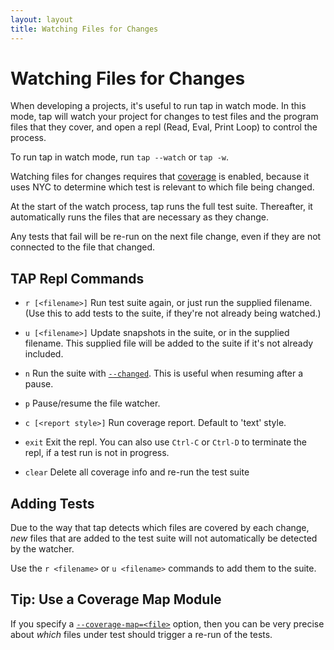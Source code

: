 ```yaml
---
layout: layout
title: Watching Files for Changes
---
```


# Watching Files for Changes

When developing a projects, it's useful to run tap in watch mode.  In this
mode, tap will watch your project for changes to test files and the program
files that they cover, and open a repl (Read, Eval, Print Loop) to control the
process.

To run tap in watch mode, run `tap --watch` or `tap -w`.

Watching files for changes requires that [coverage](/coverage/) is enabled,
because it uses NYC to determine which test is relevant to which file being
changed.

At the start of the watch process, tap runs the full test suite.  Thereafter,
it automatically runs the files that are necessary as they change.

Any tests that fail will be re-run on the next file change, even if they are
not connected to the file that changed.

## TAP Repl Commands

* `r [<filename>]`
  Run test suite again, or just run the supplied filename.  (Use this to add
  tests to the suite, if they're not already being watched.)

* `u [<filename>]`
  Update snapshots in the suite, or in the supplied filename.  This supplied
  file will be added to the suite if it's not already included.

* `n`
  Run the suite with [`--changed`](/save-failures-run-changed/).  This is
  useful when resuming after a pause.

* `p`
  Pause/resume the file watcher.

* `c [<report style>]`
  Run coverage report. Default to 'text' style.

* `exit`
  Exit the repl.  You can also use `Ctrl-C` or `Ctrl-D` to terminate the repl,
  if a test run is not in progress.

* `clear`
  Delete all coverage info and re-run the test suite

## Adding Tests

Due to the way that tap detects which files are covered by each change, _new_
files that are added to the test suite will not automatically be detected by
the watcher.

Use the `r <filename>` or `u <filename>` commands to add them to the suite.

## Tip: Use a Coverage Map Module

If you specify a [`--coverage-map=<file>`](/coverage-map/) option, then you can
be very precise about _which_ files under test should trigger a re-run of the
tests.
